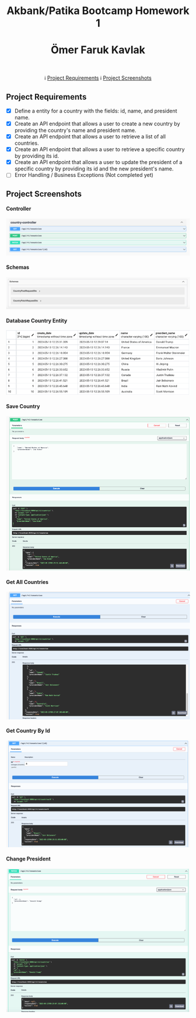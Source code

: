 # 
<h1 align="center">Akbank/Patika Bootcamp Homework 1</h1>
<h1 align="center">Ömer Faruk Kavlak</h1><br>

 <p align="center">
  &#8505; <a href="#project-requirements">Project Requirements</a> 
  &#8505; <a href="#project-screenshots">Project Screenshots</a> 
</p>

## Project Requirements

- [x] Define a entity for a country with the fields: id, name, and president name.
- [x] Create an API endpoint that allows a user to create a new country by providing the country's name and president name.
- [x] Create an API endpoint that allows a user to retrieve a list of all countries.
- [x] Create an API endpoint that allows a user to retrieve a specific country by providing its id.
- [x] Create an API endpoint that allows a user to update the president of a specific country by providing its id and the new president's name.
- [ ] Error Handling / Business Exceptions (Not completed yet)

## Project Screenshots
#### Controller
<img src="https://github.com/Akbank-Patika-dev-Java-Spring-Bootcamp/homework-1-farukkavlak/blob/main/ReadmeScreenshots/Controller.png"></img>
#### Schemas
<img src="https://github.com/Akbank-Patika-dev-Java-Spring-Bootcamp/homework-1-farukkavlak/blob/main/ReadmeScreenshots/Schemas.png"></img>
#### Database Country Entity
<img src="https://github.com/Akbank-Patika-dev-Java-Spring-Bootcamp/homework-1-farukkavlak/blob/main/ReadmeScreenshots/DB.png"></img>

#### Save Country
<img src="https://github.com/Akbank-Patika-dev-Java-Spring-Bootcamp/homework-1-farukkavlak/blob/main/ReadmeScreenshots/SaveCountry.png"></img>
#### Get All Countries 
<img src="https://github.com/Akbank-Patika-dev-Java-Spring-Bootcamp/homework-1-farukkavlak/blob/main/ReadmeScreenshots/GetAll.png"></img>
#### Get Country By Id
<img src="https://github.com/Akbank-Patika-dev-Java-Spring-Bootcamp/homework-1-farukkavlak/blob/main/ReadmeScreenshots/GetById.png"></img>
#### Change President
<img src="https://github.com/Akbank-Patika-dev-Java-Spring-Bootcamp/homework-1-farukkavlak/blob/main/ReadmeScreenshots/ChangePresidentName.png"></img>
